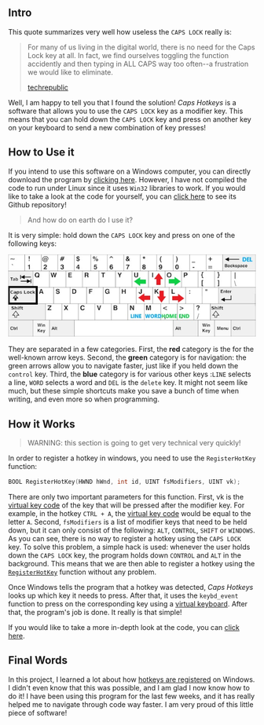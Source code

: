 ## Intro

This quote summarizes very well how useless the `CAPS LOCK` really is:

> For many of us living in the digital world, there is no need for the Caps Lock key at all. In fact, we find ourselves toggling the function accidently and then typing in ALL CAPS way too often--a frustration we would like to eliminate.
>
> [techrepublic](https://www.google.com/amp/s/www.techrepublic.com/google-amp/article/how-to-remap-the-caps-lock-key-and-avoid-future-frustration/)

Well, I am happy to tell you that I found the solution! _Caps Hotkeys_ is a software that allows you to use the `CAPS LOCK` key as a modifier key. This means that you can hold down the `CAPS LOCK` key and press on another key on your keyboard to send a new combination of key presses!

## How to Use it

If you intend to use this software on a Windows computer, you can directly download the program by [clicking here](./Caps%20Hotkeys.exe). However, I have not compiled the code to run under Linux since it uses `Win32` libraries to work. If you would like to take a look at the code for yourself, you can [click here](https://github.com/Bricktech2000/Caps-Hotkeys-V2) to see its Github repository!

> And how do on earth do I use it?

It is very simple: hold down the `CAPS LOCK` key and press on one of the following keys:

![hotkey pattern on keyboard](./keyboard.jpg)

They are separated in a few categories. First, the **red** category is the for the well-known arrow keys. Second, the **green** category is for navigation: the green arrows allow you to navigate faster, just like if you held down the `control` key. Third, the **blue** category is for various other keys :`LINE` selects a line, `WORD` selects a word and `DEL` is the `delete` key. It might not seem like much, but these simple shortcuts make you save a bunch of time when writing, and even more so when programming.

## How it Works

> WARNING: this section is going to get very technical very quickly!

In order to register a hotkey in windows, you need to use the `RegisterHotKey` function:

```C++
BOOL RegisterHotKey(HWND hWnd, int id, UINT fsModifiers, UINT vk);
```

There are only two important parameters for this function. First, vk is the [virtual key code](https://docs.microsoft.com/en-us/windows/win32/inputdev/virtual-key-codes) of the key that will be pressed after the modifier key. For example, in the hotkey `CTRL + A`, the [virtual key code](https://docs.microsoft.com/en-us/windows/win32/inputdev/virtual-key-codes) would be equal to the letter `A`. Second, `fsModifiers` is a list of modifier keys that need to be held down, but it can only consist of the following: `ALT`, `CONTROL`, `SHIFT` or `WINDOWS`. As you can see, there is no way to register a hotkey using the `CAPS LOCK` key. To solve this problem, a simple hack is used: whenever the user holds down the `CAPS LOCK` key, the program holds down `CONTROL` and `ALT` in the background. This means that we are then able to register a hotkey using the [`RegisterHotKey`](https://docs.microsoft.com/en-us/windows/win32/api/winuser/nf-winuser-registerhotkey) function without any problem.

Once Windows tells the program that a hotkey was detected, _Caps Hotkeys_ looks up which key it needs to press. After that, it uses the `keybd_event` function to press on the corresponding key using a [virtual keyboard](https://en.wikipedia.org/wiki/Virtual_keyboard#:~:text=A%20virtual%20keyboard%20is%20a,in%20virtual%20or%20augmented%20reality). After that, the program's job is done. It really is that simple!

If you would like to take a more in-depth look at the code, you can [click here](https://github.com/Bricktech2000/Caps-Hotkeys-V2).

## Final Words

In this project, I learned a lot about how [hotkeys are registered](https://docs.microsoft.com/en-us/windows/win32/api/winuser/nf-winuser-registerhotkey) on Windows. I didn't even know that this was possible, and I am glad I now know how to do it! I have been using this program for the last few weeks, and it has really helped me to navigate through code way faster. I am very proud of this little piece of software!
